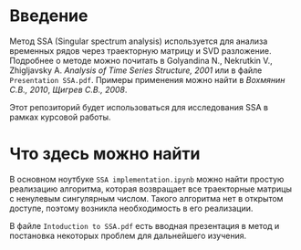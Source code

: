 # Введение
Метод SSA (Singular spectrum analysis) используется для анализа временных рядов через траекторную матрицу и SVD разложение. Подробнее о методе можно почитать в Golyandina N., Nekrutkin V., Zhigljavsky A. *Analysis of Time Series Structure, 2001* или в файле `Presentation SSA.pdf`. Примеры применения можно найти в *Вохмянин С.В., 2010*, *Щигрев С.В., 2008*. 

Этот репозиторий будет использоваться для исследования SSA в рамках курсовой работы.
# Что здесь можно найти
В основном ноутбуке `SSA implementation.ipynb` можно найти простую реализацию алгоритма, которая возвращает все траекторные матрицы с ненулевым сингулярным числом. Такого алгоритма нет в открытом доступе, поэтому возникла необходимость в его реализации. 

В файле `Intoduction to SSA.pdf` есть вводная презентация в метод и постановка некоторых проблем для дальнейшего изучения.
